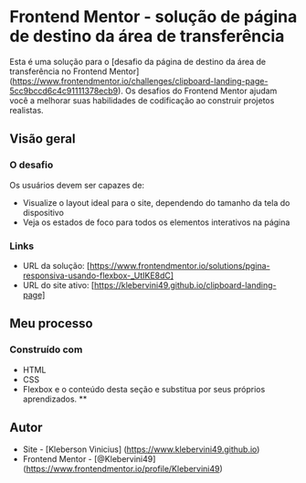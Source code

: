 # Frontend Mentor - solução de página de destino da área de transferência

Esta é uma solução para o [desafio da página de destino da área de transferência no Frontend Mentor] (https://www.frontendmentor.io/challenges/clipboard-landing-page-5cc9bccd6c4c91111378ecb9). Os desafios do Frontend Mentor ajudam você a melhorar suas habilidades de codificação ao construir projetos realistas.

## Visão geral

### O desafio

Os usuários devem ser capazes de:

- Visualize o layout ideal para o site, dependendo do tamanho da tela do dispositivo
- Veja os estados de foco para todos os elementos interativos na página

### Links

- URL da solução: [https://www.frontendmentor.io/solutions/pgina-responsiva-usando-flexbox-_UtIKE8dC]
- URL do site ativo: [https://klebervini49.github.io/clipboard-landing-page]

## Meu processo

### Construído com

- HTML
- CSS
- Flexbox
 e o conteúdo desta seção e substitua por seus próprios aprendizados. **

## Autor

- Site - [Kleberson Vinicius] (https://www.klebervini49.github.io)
- Frontend Mentor - [@Klebervini49] (https://www.frontendmentor.io/profile/Klebervini49)
